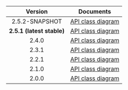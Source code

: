 | Version | Documents |
|:---:|---|
| 2.5.2-SNAPSHOT | [API class diagram](2.5.2-SNAPSHOT/api_class_diagram.svg) |
| **2.5.1 (latest stable)** | [API class diagram](2.5.1/api_class_diagram.svg) |
| 2.4.0 | [API class diagram](2.4.0/api_class_diagram.svg) |
| 2.3.1 | [API class diagram](2.3.1/api_class_diagram.svg) |
| 2.2.1 | [API class diagram](2.2.1/api_class_diagram.svg) |
| 2.1.0 | [API class diagram](2.1.0/api_class_diagram.svg) |
| 2.0.0 | [API class diagram](2.0.0/api_class_diagram.svg) |
